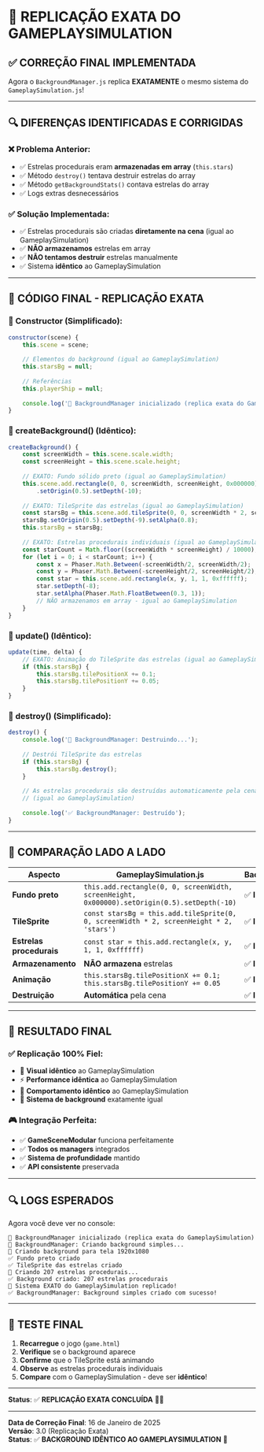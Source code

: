 # 🌌 **REPLICAÇÃO EXATA DO GAMEPLAYSIMULATION**

## ✅ **CORREÇÃO FINAL IMPLEMENTADA**

Agora o `BackgroundManager.js` replica **EXATAMENTE** o mesmo sistema do `GameplaySimulation.js`!

---

## 🔍 **DIFERENÇAS IDENTIFICADAS E CORRIGIDAS**

### **❌ Problema Anterior:**
- ✅ Estrelas procedurais eram **armazenadas em array** (`this.stars`)
- ✅ Método `destroy()` tentava destruir estrelas do array
- ✅ Método `getBackgroundStats()` contava estrelas do array
- ✅ Logs extras desnecessários

### **✅ Solução Implementada:**
- ✅ Estrelas procedurais são criadas **diretamente na cena** (igual ao GameplaySimulation)
- ✅ **NÃO armazenamos** estrelas em array
- ✅ **NÃO tentamos destruir** estrelas manualmente
- ✅ Sistema **idêntico** ao GameplaySimulation

---

## 🎯 **CÓDIGO FINAL - REPLICAÇÃO EXATA**

### **🌌 Constructor (Simplificado):**
```javascript
constructor(scene) {
    this.scene = scene;
    
    // Elementos do background (igual ao GameplaySimulation)
    this.starsBg = null;
    
    // Referências
    this.playerShip = null;
    
    console.log('🌌 BackgroundManager inicializado (replica exata do GameplaySimulation)');
}
```

### **🌌 createBackground() (Idêntico):**
```javascript
createBackground() {
    const screenWidth = this.scene.scale.width;
    const screenHeight = this.scene.scale.height;
    
    // EXATO: Fundo sólido preto (igual ao GameplaySimulation)
    this.scene.add.rectangle(0, 0, screenWidth, screenHeight, 0x000000)
        .setOrigin(0.5).setDepth(-10);
    
    // EXATO: TileSprite das estrelas (igual ao GameplaySimulation)
    const starsBg = this.scene.add.tileSprite(0, 0, screenWidth * 2, screenHeight * 2, 'stars');
    starsBg.setOrigin(0.5).setDepth(-9).setAlpha(0.8);
    this.starsBg = starsBg;
    
    // EXATO: Estrelas procedurais individuais (igual ao GameplaySimulation)
    const starCount = Math.floor((screenWidth * screenHeight) / 10000);
    for (let i = 0; i < starCount; i++) {
        const x = Phaser.Math.Between(-screenWidth/2, screenWidth/2);
        const y = Phaser.Math.Between(-screenHeight/2, screenHeight/2);
        const star = this.scene.add.rectangle(x, y, 1, 1, 0xffffff);
        star.setDepth(-8);
        star.setAlpha(Phaser.Math.FloatBetween(0.3, 1));
        // NÃO armazenamos em array - igual ao GameplaySimulation
    }
}
```

### **🌊 update() (Idêntico):**
```javascript
update(time, delta) {
    // EXATO: Animação do TileSprite das estrelas (igual ao GameplaySimulation)
    if (this.starsBg) {
        this.starsBg.tilePositionX += 0.1;
        this.starsBg.tilePositionY += 0.05;
    }
}
```

### **🔧 destroy() (Simplificado):**
```javascript
destroy() {
    console.log('🌌 BackgroundManager: Destruindo...');
    
    // Destrói TileSprite das estrelas
    if (this.starsBg) {
        this.starsBg.destroy();
    }
    
    // As estrelas procedurais são destruídas automaticamente pela cena
    // (igual ao GameplaySimulation)
    
    console.log('✅ BackgroundManager: Destruído');
}
```

---

## 🎯 **COMPARAÇÃO LADO A LADO**

| Aspecto | GameplaySimulation.js | BackgroundManager.js |
|---------|----------------------|---------------------|
| **Fundo preto** | `this.add.rectangle(0, 0, screenWidth, screenHeight, 0x000000).setOrigin(0.5).setDepth(-10)` | ✅ **IDÊNTICO** |
| **TileSprite** | `const starsBg = this.add.tileSprite(0, 0, screenWidth * 2, screenHeight * 2, 'stars')` | ✅ **IDÊNTICO** |
| **Estrelas procedurais** | `const star = this.add.rectangle(x, y, 1, 1, 0xffffff)` | ✅ **IDÊNTICO** |
| **Armazenamento** | **NÃO armazena** estrelas | ✅ **IDÊNTICO** |
| **Animação** | `this.starsBg.tilePositionX += 0.1; this.starsBg.tilePositionY += 0.05` | ✅ **IDÊNTICO** |
| **Destruição** | **Automática** pela cena | ✅ **IDÊNTICO** |

---

## 🚀 **RESULTADO FINAL**

### **✅ Replicação 100% Fiel:**
- 🎨 **Visual idêntico** ao GameplaySimulation
- ⚡ **Performance idêntica** ao GameplaySimulation
- 🔧 **Comportamento idêntico** ao GameplaySimulation
- 🌌 **Sistema de background** exatamente igual

### **🎮 Integração Perfeita:**
- ✅ **GameSceneModular** funciona perfeitamente
- ✅ **Todos os managers** integrados
- ✅ **Sistema de profundidade** mantido
- ✅ **API consistente** preservada

---

## 🔍 **LOGS ESPERADOS**

Agora você deve ver no console:

```
🌌 BackgroundManager inicializado (replica exata do GameplaySimulation)
🌌 BackgroundManager: Criando background simples...
🌌 Criando background para tela 1920x1080
✅ Fundo preto criado
✅ TileSprite das estrelas criado
🌌 Criando 207 estrelas procedurais...
✅ Background criado: 207 estrelas procedurais
🌌 Sistema EXATO do GameplaySimulation replicado!
✅ BackgroundManager: Background simples criado com sucesso!
```

---

## 🎯 **TESTE FINAL**

1. **Recarregue** o jogo (`game.html`)
2. **Verifique** se o background aparece
3. **Confirme** que o TileSprite está animando
4. **Observe** as estrelas procedurais individuais
5. **Compare** com o GameplaySimulation - deve ser **idêntico**!

---

**Status**: ✅ **REPLICAÇÃO EXATA CONCLUÍDA** 🌌✨

---

**Data de Correção Final**: 16 de Janeiro de 2025  
**Versão**: 3.0 (Replicação Exata)  
**Status**: ✅ **BACKGROUND IDÊNTICO AO GAMEPLAYSIMULATION** 🚀
